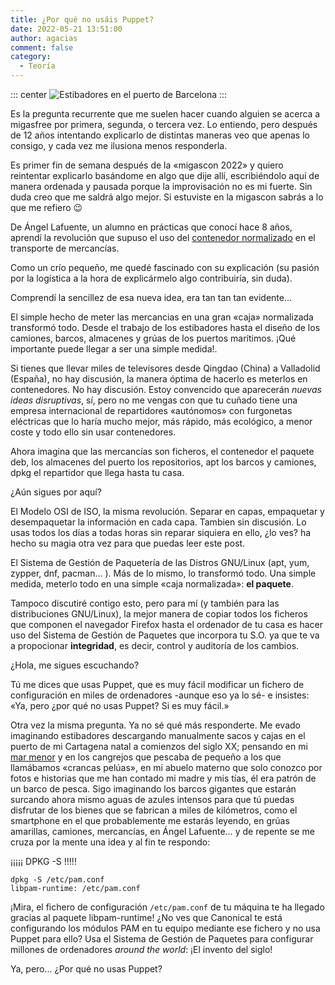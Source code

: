 ```yaml
---
title: ¿Por qué no usáis Puppet?
date: 2022-05-21 13:51:00
author: agacias
comment: false
category:
  - Teoría
---
```


::: center
![Estibadores en el puerto de Barcelona](https://mundet3elmar.files.wordpress.com/2010/03/estibadores-archivo-hist.jpg 'Estibadores en el puerto de Barcelona')
:::

Es la pregunta recurrente que me suelen hacer cuando alguien se acerca a migasfree por primera, segunda, o tercera vez. Lo entiendo, pero después de 12 años intentando explicarlo de distintas maneras veo que apenas lo consigo, y cada vez me ilusiona menos responderla.

<!-- more -->

Es primer fin de semana después de la «migascon 2022» y quiero reintentar explicarlo basándome en algo que dije allí, escribiéndolo aquí de manera ordenada y pausada porque la improvisación no es mi fuerte. Sin duda creo que me saldrá algo mejor. Si estuviste en la migascon sabrás a lo que me refiero 😉

De Ángel Lafuente, un alumno en prácticas que conocí hace 8 años, aprendí la revolución que supuso el uso del [contenedor normalizado](https://www.elmundo.es/economia/2016/05/06/5720fa2be2704e157f8b457d.html) en el transporte de mercancías.

Como un crío pequeño, me quedé fascinado con su explicación (su pasión por la logística a la hora de explicármelo algo contribuiría, sin duda).

Comprendí la sencillez de esa nueva idea, era tan tan tan evidente…

El simple hecho de meter las mercancias en una gran «caja» normalizada transformó todo. Desde el trabajo de los estibadores hasta el diseño de los camiones, barcos, almacenes y grúas de los puertos marítimos. ¡Qué importante puede llegar a ser una simple medida!.

Si tienes que llevar miles de televisores desde Qingdao (China) a Valladolid (España), no hay discusión, la manera óptima de hacerlo es meterlos en contenedores. No hay discusión. Estoy convencido que aparecerán _nuevas ideas disruptivas_, sí, pero no me vengas con que tu cuñado tiene una empresa internacional de repartidores «autónomos» con furgonetas eléctricas que lo haría mucho mejor, más rápido, más ecológico, a menor coste y todo ello sin usar contenedores.

Ahora imagina que las mercancías son ficheros, el contenedor el paquete deb, los almacenes del puerto los repositorios, apt los barcos y camiones, dpkg el repartidor que llega hasta tu casa.

¿Aún sigues por aquí?

El Modelo OSI de ISO, la misma revolución. Separar en capas, empaquetar y desempaquetar la
información en cada capa. Tambien sin discusión. Lo usas todos los días a todas horas sin reparar siquiera en ello, ¿lo ves? ha hecho su magia otra vez para que puedas leer este post.

El Sistema de Gestión de Paquetería de las Distros GNU/Linux (apt, yum, zypper, dnf, pacman… ). Más de lo mismo, lo transformó todo. Una simple medida, meterlo todo en una simple «caja normalizada»: **el paquete**.

Tampoco discutiré contigo esto, pero para mí (y también para las distribuciones GNU/Linux), la mejor manera de copiar todos los ficheros que componen el navegador Firefox hasta el ordenador de tu casa es hacer uso del Sistema de Gestión de Paquetes que incorpora tu S.O. ya que te va a propocionar **integridad**, es decir, control y auditoría de los cambios.

¿Hola, me sigues escuchando?

Tú me dices que usas Puppet, que es muy fácil modificar un fichero de configuración en miles
de ordenadores -aunque eso ya lo sé- e insistes: «Ya, pero ¿por qué no usas Puppet? Si es muy fácil.»

Otra vez la misma pregunta. Ya no sé qué más responderte. Me evado imaginando estibadores descargando manualmente sacos y cajas en el puerto de mi Cartagena natal a comienzos del siglo XX; pensando en mi [mar menor](https://www.youtube.com/watch?v=DyHyMFORUE4) y en los cangrejos que pescaba de pequeño a los que llamábamos «crancas pelúas», en mi abuelo materno que solo conozco por fotos e historias que me han contado mi madre y mis tías, él era patrón de un barco de pesca. Sigo imaginando los barcos gigantes que estarán surcando ahora mismo aguas de azules intensos para que tú puedas disfrutar de los bienes que se fabrican a miles de kilómetros, como el smartphone en el que probablemente me estarás leyendo, en grúas amarillas, camiones, mercancías, en Ángel Lafuente… y de repente se me cruza por la mente una idea y al fin te respondo:

¡¡¡¡¡ DPKG -S !!!!!

```
dpkg -S /etc/pam.conf
libpam-runtime: /etc/pam.conf
```

¡Mira, el fichero de configuración `/etc/pam.conf` de tu máquina te ha llegado gracias al paquete libpam-runtime! ¿No ves que Canonical te está configurando los módulos PAM en tu equipo mediante ese fichero y no usa Puppet para ello? Usa el Sistema de Gestión de Paquetes para configurar millones de ordenadores _around the world_: ¡El invento del siglo!

Ya, pero… ¿Por qué no usas Puppet?
